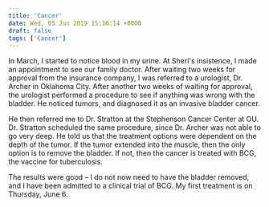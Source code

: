 ```yaml
---
title: 'Cancer'
date: Wed, 05 Jun 2019 15:16:14 +0000
draft: false
tags: ['Cancer']
---
```


In March, I started to notice blood in my urine. At Sheri's insistence, I made an appointment to see our family doctor. After waiting two weeks for approval from the insurance company, I was referred to a urologist, Dr. Archer in Oklahoma City. After another two weeks of waiting for approval, the urologist performed a procedure to see if anything was wrong with the bladder. He noticed tumors, and diagnosed it as an invasive bladder cancer.

He then referred me to Dr. Stratton at the Stephenson Cancer Center at OU. Dr. Stratton scheduled the same procedure, since Dr. Archer was not able to go very deep. He told us that the treatment options were dependent on the depth of the tumor. If the tumor extended into the muscle, then the only option is to remove the bladder. If not, then the cancer is treated with BCG, the vaccine for tuberculosis.

The results were good – I do not now need to have the bladder removed, and I have been admitted to a clinical trial of BCG. My first treatment is on Thursday, June 6.


